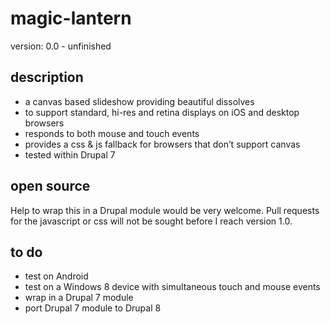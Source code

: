 magic-lantern
=============

version: 0.0 - unfinished

## description
* a canvas based slideshow providing beautiful dissolves
* to support standard, hi-res and retina displays on iOS and desktop browsers
* responds to both mouse and touch events
* provides a css & js fallback for browsers that don’t support canvas
* tested within Drupal 7

## open source
Help to wrap this in a Drupal module would be very welcome.
Pull requests for the javascript or css will not be sought before I reach version 1.0.

## to do
* test on Android
* test on a Windows 8 device with simultaneous touch and mouse events
* wrap in a Drupal 7 module
* port Drupal 7 module to Drupal 8
